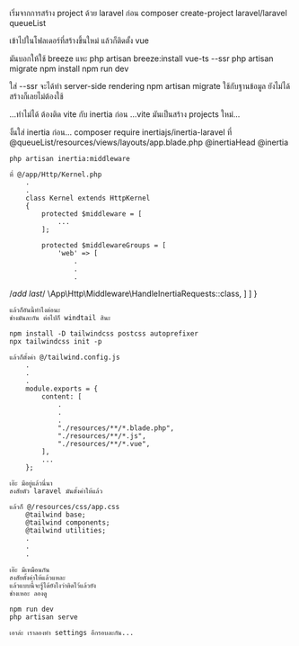 เริ่มจากการสร้าง project ด้วย laravel ก่อน
    composer create-project laravel/laravel queueList

เข้าไปในโฟลเดอร์ที่สร้างขึ้นใหม่
แล้วก็ติดตั้ง vue

มันบอกให้ใช้ breeze แหะ
    php artisan breeze:install vue-ts --ssr
    php artisan migrate
    npm install
    npm run dev

ใส่ --ssr จะได้ทำ server-side rendering
npm artisan migrate ใช้กับฐานข้อมูล ยังไม่ได้สร้างก็เลยไม่ต้องใช้

...ทำไม่ได้ ต้องติด vite กับ inertia ก่อน
...vite มันเป็นสร้าง projects ใหม่...

งั้นใส่ inertia ก่อน...
    composer require inertiajs/inertia-laravel
    ที่ @queueList/resources/views/layouts/app.blade.php
        <!DOCTYPE html>
        <html>
        <head>
            <meta charset="utf-8" />
            <meta name="viewport" content="width=device-width, initial-scale=1.0, maximum-scale=1.0" />
            <link href="{{ mix('/css/app.css') }}" rel="stylesheet" />
            <script src="{{ mix('/js/app.js') }}" defer></script>
            @inertiaHead
        </head>
        <body>
            @inertia
        </body>
        </html>

    php artisan inertia:middleware

    ที่ @/app/Http/Kernel.php
        .
        .
        class Kernel extends HttpKernel
        {
            protected $middleware = [
                ...
            ];

            protected $middlewareGroups = [
                'web' => [
                    .
                    .
                    .
/*add last*/        \App\Http\Middleware\HandleInertiaRequests::class,
                ]
            ]
        }

    แล้วก็อันนี้ทำไงต่อนะ
    ช่างมันละกัน ต่อไปก็ windtail สินะ

    npm install -D tailwindcss postcss autoprefixer
    npx tailwindcss init -p

    แล้วก็ตั้งค่า @/tailwind.config.js
        .
        .
        .
        module.exports = {
            content: [
                .
                .
                .
                "./resources/**/*.blade.php",
                "./resources/**/*.js",
                "./resources/**/*.vue",
            ],
            ...
        };

    เอ๊ะ มีอยู่แล้วนี่นา
    สงสัยตัว laravel มันตั้งค่าให้แล้ว

    แล้วก็ @/resources/css/app.css
        @tailwind base;
        @tailwind components;
        @tailwind utilities;
        .
        .
        .

    เอ๊ะ มีเหมือนกัน
    สงสัยตั้งค่าให้แล้วแหละ
    แล้วแบบนี้จะรู้ได้ยังไงว่าติดไว้แล้วยัง
    ช่างเหอะ ลองดู

    npm run dev
    php artisan serve

    เอาล่ะ เราลองทำ settings อีกรอบละกัน...
